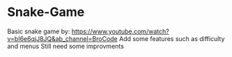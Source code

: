 # Snake-Game
Basic snake game by: https://www.youtube.com/watch?v=bI6e6qjJ8JQ&ab_channel=BroCode
Add some features such as difficulty and menus
Still need some improvments
